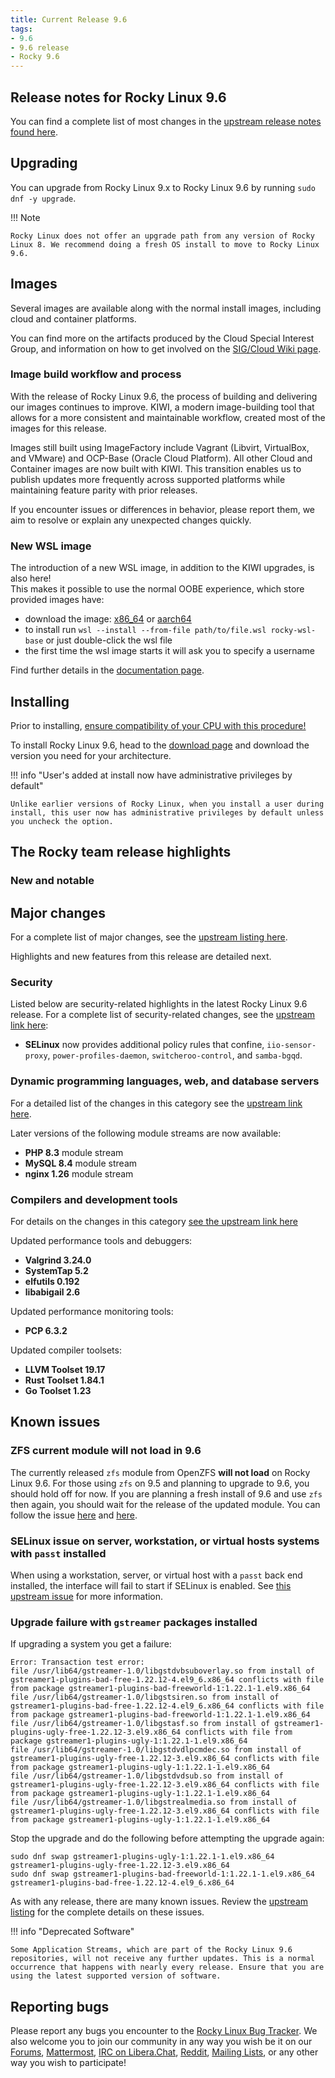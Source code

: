 ```yaml
---
title: Current Release 9.6
tags:
- 9.6
- 9.6 release
- Rocky 9.6
---
```


## Release notes for Rocky Linux 9.6

You can find a complete list of most changes in the [upstream release notes found here](https://docs.redhat.com/en/documentation/red_hat_enterprise_linux/9/html/9.6_release_notes/index).

## Upgrading

You can upgrade from Rocky Linux 9.x to Rocky Linux 9.6 by running `sudo dnf -y upgrade`.

!!! Note

    Rocky Linux does not offer an upgrade path from any version of Rocky Linux 8. We recommend doing a fresh OS install to move to Rocky Linux 9.6.

## Images

Several images are available along with the normal install images, including cloud and container platforms.

You can find more on the artifacts produced by the Cloud Special Interest Group, and information on how to get involved on the [SIG/Cloud Wiki page](https://sig-cloud.rocky.page/).

### Image build workflow and process

With the release of Rocky Linux 9.6, the process of building and delivering our images continues to improve. KIWI, a modern image-building tool that allows for a more consistent and maintainable workflow, created most of the images for this release.

Images still built using ImageFactory include Vagrant (Libvirt, VirtualBox, and VMware) and OCP-Base (Oracle Cloud Platform). All other Cloud and Container images are now built with KIWI. This transition enables us to publish updates more frequently across supported platforms while maintaining feature parity with prior releases.

If you encounter issues or differences in behavior, please report them, we aim to resolve or explain any unexpected changes quickly.

### New WSL image

The introduction of a new WSL image, in addition to the KIWI upgrades, is also here!  
This makes it possible to use the normal OOBE experience, which store provided images have:

- download the image: [x86_64](https://dl.rockylinux.org/pub/rocky/9/images/x86_64/Rocky-9-WSL-Base.latest.x86_64.wsl) or [aarch64](https://dl.rockylinux.org/pub/rocky/9/images/aarch64/Rocky-9-WSL-Base.latest.aarch64.wsl)
- to install run `wsl --install --from-file path/to/file.wsl rocky-wsl-base` or just double-click the wsl file
- the first time the wsl image starts it will ask you to specify a username

Find further details in the [documentation page](https://docs.rockylinux.org/guides/interoperability/import_rocky_to_wsl/).

## Installing

Prior to installing, [ensure compatibility of your CPU with this procedure!](https://docs.rockylinux.org/gemstones/test_cpu_compat/)

To install Rocky Linux 9.6, head to the [download page](https://rockylinux.org/download/) and download the version you need for your architecture.

!!! info "User's added at install now have administrative privileges by default"

    Unlike earlier versions of Rocky Linux, when you install a user during install, this user now has administrative privileges by default unless you uncheck the option.

## The Rocky team release highlights

### New and notable

## Major changes

For a complete list of major changes, see the [upstream listing here](https://docs.redhat.com/en/documentation/red_hat_enterprise_linux/9/html/9.6_release_notes/overview#overview-major-changes).

Highlights and new features from this release are detailed next.

### Security

Listed below are security-related highlights in the latest Rocky Linux 9.6 release. For a complete list of security-related changes, see the [upstream link here](https://docs.redhat.com/en/documentation/red_hat_enterprise_linux/9/html/9.6_release_notes/new-features#new-features-security):

- **SELinux** now provides additional policy rules that confine, `iio-sensor-proxy`, `power-profiles-daemon`, `switcheroo-control`, and `samba-bgqd`.

### Dynamic programming languages, web, and database servers

For a detailed list of the changes in this category see the [upstream link here](https://docs.redhat.com/en/documentation/red_hat_enterprise_linux/9/html/9.6_release_notes/new-features#new-features-dynamic-programming-languages-web-and-database-servers).

Later versions of the following module streams are now available:

- **PHP 8.3** module stream
- **MySQL 8.4** module stream
- **nginx 1.26** module stream

### Compilers and development tools

For details on the changes in this category [see the upstream link here](https://docs.redhat.com/en/documentation/red_hat_enterprise_linux/9/html/9.6_release_notes/new-features#new-features-compilers-and-development-tools)

Updated performance tools and debuggers:

- **Valgrind 3.24.0**
- **SystemTap 5.2**
- **elfutils 0.192**
- **libabigail 2.6**

Updated performance monitoring tools:

- **PCP 6.3.2**

Updated compiler toolsets:

- **LLVM Toolset 19.17**
- **Rust Toolset 1.84.1**
- **Go Toolset 1.23**

## Known issues

### ZFS current module will not load in 9.6

The currently released `zfs` module from OpenZFS **will not load** on Rocky Linux 9.6. For those using `zfs` on 9.5 and planning to upgrade to 9.6, you should hold off for now. If you are planning a fresh install of 9.6 and use `zfs` then again, you should wait for the release of the updated module. You can follow the issue [here](https://github.com/openzfs/zfs/issues/17332) and [here](https://github.com/openzfs/zfs/issues/17364).

### SELinux issue on server, workstation, or virtual hosts systems with `passt` installed

When using a workstation, server, or virtual host with a `passt` back end installed, the interface will fail to start if SELinux is enabled. See [this upstream issue](https://issues.redhat.com/browse/RHEL-80407) for more information.

### Upgrade failure with `gstreamer` packages installed

If upgrading a system you get a failure:

  ```
  Error: Transaction test error:
  file /usr/lib64/gstreamer-1.0/libgstdvbsuboverlay.so from install of gstreamer1-plugins-bad-free-1.22.12-4.el9_6.x86_64 conflicts with file from package gstreamer1-plugins-bad-freeworld-1:1.22.1-1.el9.x86_64
  file /usr/lib64/gstreamer-1.0/libgstsiren.so from install of gstreamer1-plugins-bad-free-1.22.12-4.el9_6.x86_64 conflicts with file from package gstreamer1-plugins-bad-freeworld-1:1.22.1-1.el9.x86_64
  file /usr/lib64/gstreamer-1.0/libgstasf.so from install of gstreamer1-plugins-ugly-free-1.22.12-3.el9.x86_64 conflicts with file from package gstreamer1-plugins-ugly-1:1.22.1-1.el9.x86_64
  file /usr/lib64/gstreamer-1.0/libgstdvdlpcmdec.so from install of gstreamer1-plugins-ugly-free-1.22.12-3.el9.x86_64 conflicts with file from package gstreamer1-plugins-ugly-1:1.22.1-1.el9.x86_64
  file /usr/lib64/gstreamer-1.0/libgstdvdsub.so from install of gstreamer1-plugins-ugly-free-1.22.12-3.el9.x86_64 conflicts with file from package gstreamer1-plugins-ugly-1:1.22.1-1.el9.x86_64
  file /usr/lib64/gstreamer-1.0/libgstrealmedia.so from install of gstreamer1-plugins-ugly-free-1.22.12-3.el9.x86_64 conflicts with file from package gstreamer1-plugins-ugly-1:1.22.1-1.el9.x86_64
  ```

Stop the upgrade and do the following before attempting the upgrade again:

  ```
  sudo dnf swap gstreamer1-plugins-ugly-1:1.22.1-1.el9.x86_64 gstreamer1-plugins-ugly-free-1.22.12-3.el9.x86_64 
  sudo dnf swap gstreamer1-plugins-bad-freeworld-1:1.22.1-1.el9.x86_64 gstreamer1-plugins-bad-free-1.22.12-4.el9_6.x86_64 
  ```

As with any release, there are many known issues. Review the [upstream listing](https://docs.redhat.com/en/documentation/red_hat_enterprise_linux/9/html/9.6_release_notes/known-issues) for the complete details on these issues.

!!! info "Deprecated Software"

    Some Application Streams, which are part of the Rocky Linux 9.6 repositories, will not receive any further updates. This is a normal occurrence that happens with nearly every release. Ensure that you are using the latest supported version of software.

## Reporting bugs

Please report any bugs you encounter to the [Rocky Linux Bug Tracker](https://bugs.rockylinux.org/). We also welcome you to join our community in any way you wish be it on our [Forums](https://forums.rockylinux.org), [Mattermost](https://chat.rockylinux.org), [IRC on Libera.Chat](irc://irc.liberachat/rockylinux), [Reddit](https://reddit.com/r/rockylinux), [Mailing Lists](https://lists.resf.org), or any other way you wish to participate!
